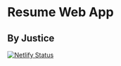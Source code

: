 # Resume Web App

## By Justice

[![Netlify Status](https://api.netlify.com/api/v1/badges/73e6b597-39e3-4bf2-9720-fb1f707088dc/deploy-status)](https://app.netlify.com/sites/justice-app-form/deploys)
